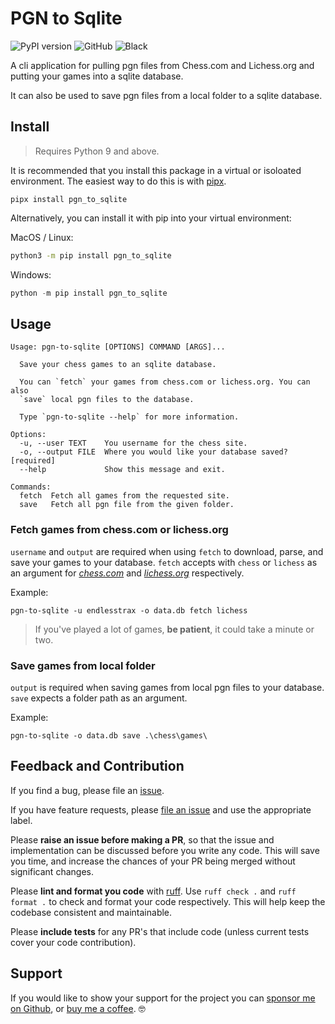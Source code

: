 # PGN to Sqlite

![PyPI version](https://img.shields.io/pypi/v/pgn-to-sqlite)
![GitHub](https://img.shields.io/github/license/endlesstrax/pgn-to-sqlite)
![Black](https://img.shields.io/badge/code%20style-black-000000.svg)

A cli application for pulling pgn files from Chess.com and Lichess.org and putting your games into a sqlite database.

It can also be used to save pgn files from a local folder to a sqlite database.

## Install

> Requires Python 9 and above.

It is recommended that you install this package in a virtual or isoloated environment. The easiest way to do this is with [pipx](https://github.com/pypa/pipx).

```shell
pipx install pgn_to_sqlite
```

Alternatively, you can install it with pip into your virtual environment:

MacOS / Linux:

```bash
python3 -m pip install pgn_to_sqlite
```

Windows:

```powershell
python -m pip install pgn_to_sqlite
```

## Usage

```shell
Usage: pgn-to-sqlite [OPTIONS] COMMAND [ARGS]...

  Save your chess games to an sqlite database.

  You can `fetch` your games from chess.com or lichess.org. You can also
  `save` local pgn files to the database.

  Type `pgn-to-sqlite --help` for more information.

Options:
  -u, --user TEXT    You username for the chess site.
  -o, --output FILE  Where you would like your database saved?  [required]
  --help             Show this message and exit.

Commands:
  fetch  Fetch all games from the requested site.
  save   Fetch all pgn file from the given folder.
```

### Fetch games from chess.com or lichess.org

`username` and `output` are required when using `fetch` to download, parse, and save your games to your database. `fetch` accepts with `chess` or `lichess` as an argument for _[chess.com](https://www.chess.com)_ and _[lichess.org](https://lichess.org)_ respectively.

Example:

```shell
pgn-to-sqlite -u endlesstrax -o data.db fetch lichess
```

> If you've played a lot of games, **be patient**, it could take a minute or two.

### Save games from local folder

`output` is required when saving games from local pgn files to your database. `save` expects a folder path as an argument.

Example:

```shell
pgn-to-sqlite -o data.db save .\chess\games\
```

## Feedback and Contribution

If you find a bug, please file an [issue](https://github.com/EndlessTrax/pgn-to-sqlite/issues).

If you have feature requests, please [file an issue](https://github.com/EndlessTrax/pgn-to-sqlite/issues) and use the appropriate label.

Please **raise an issue before making a PR**, so that the issue and implementation can be discussed before you write any code. This will save you time, and increase the chances of your PR being merged without significant changes.

Please **lint and format you code** with [ruff](https://github.com/astral-sh/ruff). Use `ruff check .` and `ruff format .` to check and format your code respectively. This will help keep the codebase consistent and maintainable.

Please **include tests** for any PR's that include code (unless current tests cover your code contribution).

## Support

If you would like to show your support for the project you can [sponsor me on Github](https://github.com/sponsors/EndlessTrax), or [buy me a coffee](https://ko-fi.com/endlesstrax). 🤓
